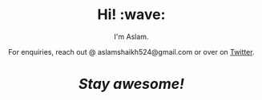 <h1 align='center'> Hi! :wave:</h1>
<p align='center'>
I'm Aslam.
</p>
<p align='center'>For enquiries, reach out @ aslamshaikh524@gmail.com or over on <a href="https://twitter.com/a5lamm">Twitter</a>.</p>

<h1 align='center'><i>Stay awesome!</i></h1>
